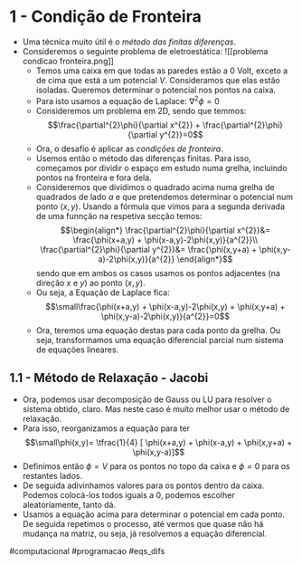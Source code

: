 
# 1 - Condição de Fronteira
- Uma técnica muito útil é o *método das finitas diferenças*.
- Consideremos o seguinte problema de eletroestática:
![[problema condicao fronteira.png]]
    - Temos uma caixa em que todas as paredes estão a $0~\text{Volt}$, exceto a de cima que está a um potencial $V$. Consideramos que elas estão isoladas. Queremos determinar o potencial nos pontos na caixa.
    - Para isto usamos a equação de Laplace: $\nabla^{2} \phi=0$
    - Consideremos um problema em 2D, sendo que temmos: $$\frac{\partial^{2}\phi}{\partial x^{2}} + \frac{\partial^{2}\phi}{\partial y^{2}}=0$$
    - Ora, o desafio é aplicar as *condições de fronteira*. 
    - Usemos então o método das diferenças finitas. Para isso, começamos por dividir o espaço em estudo numa grelha, incluindo pontos na fronteira e fora dela.
    - Consideremos que dividimos o quadrado acima numa grelha de quadrados de lado $a$ e que pretendemos determinar o potencial num ponto $(x,y)$. Usando a fórmula que vimos para a segunda derivada de uma funnção na respetiva secção temos: $$\begin{align*}
\frac{\partial^{2}\phi}{\partial x^{2}}&= \frac{\phi(x+a,y) + \phi(x-a,y)-2\phi(x,y)}{a^{2}}\\
\frac{\partial^{2}\phi}{\partial y^{2}}&= \frac{\phi(x,y+a) + \phi(x,y-a)-2\phi(x,y)}{a^{2}}
\end{align*}$$ sendo que em ambos os casos usamos os pontos adjacentes (na direção $x$ e $y$) ao ponto $(x,y)$.
    - Ou seja, a Equação de Laplace fica: $$\small\frac{\phi(x+a,y) + \phi(x-a,y)-2\phi(x,y) + \phi(x,y+a) + \phi(x,y-a)-2\phi(x,y)}{a^{2}}=0$$
    - Ora, teremos uma equação destas para cada ponto da grelha. Ou seja, transformamos uma equação diferencial parcial num sistema de equações lineares.

## 1.1 - Método de Relaxação - Jacobi
- Ora, podemos usar decomposição de Gauss ou LU para resolver o sistema obtido, claro. Mas neste caso é muito melhor usar o método de relaxação.
- Para isso, reorganizamos a equação para ter $$\small\phi(x,y)= \tfrac{1}{4} [ \phi(x+a,y) + \phi(x-a,y) + \phi(x,y+a) + \phi(x,y-a)]$$
- Definimos então $\phi=V$ para os pontos no topo da caixa e $\phi=0$ para os restantes lados.
- De seguida adivinhamos valores para os pontos dentro da caixa. Podemos colocá-los todos iguais a 0, podemos escolher aleatoriamente, tanto dá.
- Usamos a equação acima para determinar o potencial em cada ponto. De seguida repetimos o processo, até vermos que quase não há mudança na matriz, ou seja, já resolvemos a equação diferencial.

#computacional #programacao #eqs_difs 
